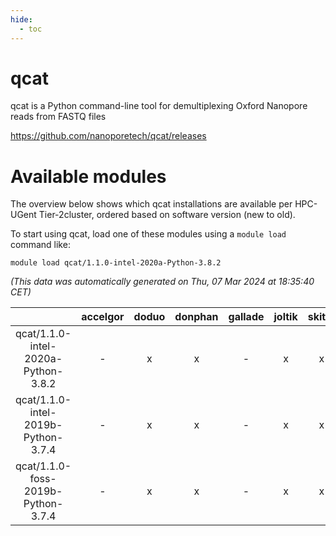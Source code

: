 ```yaml
---
hide:
  - toc
---
```


qcat
====


qcat is a Python command-line tool for demultiplexing Oxford Nanopore reads from FASTQ files

https://github.com/nanoporetech/qcat/releases
# Available modules


The overview below shows which qcat installations are available per HPC-UGent Tier-2cluster, ordered based on software version (new to old).

To start using qcat, load one of these modules using a `module load` command like:

```shell
module load qcat/1.1.0-intel-2020a-Python-3.8.2
```

*(This data was automatically generated on Thu, 07 Mar 2024 at 18:35:40 CET)*  

| |accelgor|doduo|donphan|gallade|joltik|skitty|
| :---: | :---: | :---: | :---: | :---: | :---: | :---: |
|qcat/1.1.0-intel-2020a-Python-3.8.2|-|x|x|-|x|x|
|qcat/1.1.0-intel-2019b-Python-3.7.4|-|x|x|-|x|x|
|qcat/1.1.0-foss-2019b-Python-3.7.4|-|x|x|-|x|x|
